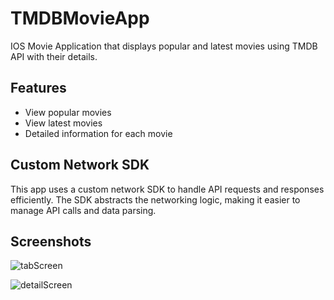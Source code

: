 # TMDBMovieApp
IOS Movie Application that displays popular and latest movies using TMDB API with their details.
## Features
- View popular movies
- View latest movies
- Detailed information for each movie
## Custom Network SDK
This app uses a custom network SDK to handle API requests and responses efficiently. The SDK abstracts the networking logic, making it easier to manage API calls and data parsing.

## Screenshots

![tabScreen](https://github.com/Sufeenshaikh/TMDBMovieApp/assets/142690202/4f582bb3-14e5-4488-9f07-a574e34e3252)    

![detailScreen](https://github.com/Sufeenshaikh/TMDBMovieApp/assets/142690202/4661ecbe-44c1-46d2-b3dc-7f5b733a8d80)


